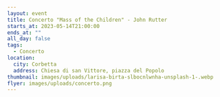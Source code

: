 ```yaml
---
layout: event
title: Concerto "Mass of the Children" - John Rutter
starts_at: 2023-05-14T21:00:00
ends_at: ""
all_day: false
tags:
  - Concerto
location:
  city: Corbetta
  address: Chiesa di san Vittore, piazza del Popolo
thumbnail: images/uploads/larisa-birta-slbocnlwnha-unsplash-1-.webp
flyer: images/uploads/concerto.png
---
```

